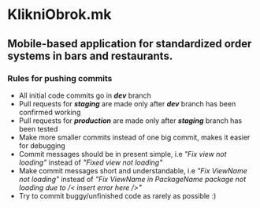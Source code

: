 # KlikniObrok.mk
## Mobile-based application for standardized order systems in bars and restaurants.

### Rules for pushing commits
* All initial code commits go in ***dev*** branch
* Pull requests for ***staging*** are made only after ***dev*** branch has been confirmed working
* Pull requests for ***production*** are made only after ***staging*** branch has been tested
* Make more smaller commits instead of one big commit, makes it easier for debugging
* Commit messages should be in present simple, i.e *"Fix view not loading"* instead of *"Fixed view not loading"*
* Make commit messages short and understandable, i.e *"Fix ViewName not loading"* instead of *"Fix ViewName in PackageName package not loading due to /< insert error here />"*
* Try to commit buggy/unfinished code as rarely as possible :)
